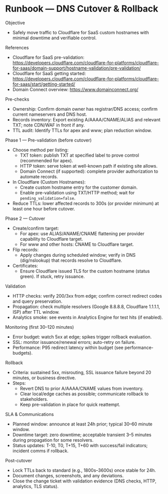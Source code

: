 # Runbook — DNS Cutover & Rollback

Objective
- Safely move traffic to Cloudflare for SaaS custom hostnames with minimal downtime and verifiable control.

References
- Cloudflare for SaaS pre-validation: https://developers.cloudflare.com/cloudflare-for-platforms/cloudflare-for-saas/domain-support/hostname-validation/pre-validation/
- Cloudflare for SaaS getting started: https://developers.cloudflare.com/cloudflare-for-platforms/cloudflare-for-saas/start/getting-started/
- Domain Connect overview: https://www.domainconnect.org/

Pre-checks
- Ownership: Confirm domain owner has registrar/DNS access; confirm current nameservers and DNS host.
- Records inventory: Export existing A/AAAA/CNAME/ALIAS and relevant TXT; note CDN/WAF in front if any.
- TTL audit: Identify TTLs for apex and www; plan reduction window.

Phase 1 — Pre-validation (before cutover)
- Choose method per listing:
  - TXT token: publish TXT at specified label to prove control (recommended for apex).
  - HTTP token: serve token at well-known path if existing site allows.
  - Domain Connect (if supported): complete provider authorization to automate records.
- In Cloudflare (Custom Hostnames):
  - Create custom hostname entry for the customer domain.
  - Enable pre-validation using TXT/HTTP method; wait for `pending_validation=false`.
- Reduce TTLs: lower affected records to 300s (or provider minimum) at least one hour before cutover.

Phase 2 — Cutover
- Create/confirm target:
  - For apex: use ALIAS/ANAME/CNAME flattening per provider capability to Cloudflare target.
  - For www and other hosts: CNAME to Cloudflare target.
- Flip records:
  - Apply changes during scheduled window; verify in DNS (dig/nslookup) that records resolve to Cloudflare.
- Certificates:
  - Ensure Cloudflare issued TLS for the custom hostname (status green). If stuck, retry issuance.

Validation
- HTTP checks: verify 200/3xx from edge; confirm correct redirect codes and query preservation.
- Propagation: check multiple resolvers (Google 8.8.8.8, Cloudflare 1.1.1.1, ISP) after TTL window.
- Analytics smoke: see events in Analytics Engine for test hits (if enabled).

Monitoring (first 30–120 minutes)
- Error budget: watch 5xx at edge; spikes trigger rollback evaluation.
- SSL: monitor issuance/renewal errors; auto-retry on failure.
- Performance: P95 redirect latency within budget (see performance-budgets).

Rollback
- Criteria: sustained 5xx, misrouting, SSL issuance failure beyond 20 minutes, or business directive.
- Steps:
  - Revert DNS to prior A/AAAA/CNAME values from inventory.
  - Clear local/edge caches as possible; communicate rollback to stakeholders.
  - Keep pre-validation in place for quick reattempt.

SLA & Communications
- Planned window: announce at least 24h prior; typical 30–60 minute window.
- Downtime target: zero downtime; acceptable transient 3–5 minutes during propagation for some resolvers.
- Status updates: T-10, T0, T+15, T+60 with success/fail indicators; incident comms if rollback.

Post-cutover
- Lock TTLs back to standard (e.g., 1800s–3600s) once stable for 24h.
- Document changes, screenshots, and any deviations.
- Close the change ticket with validation evidence (DNS checks, HTTP, analytics, TLS status).
